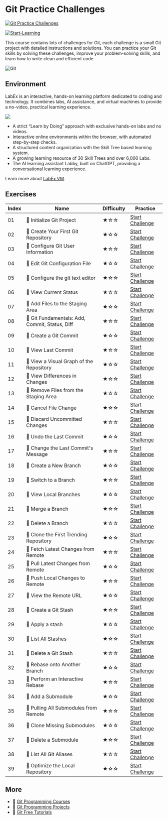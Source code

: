 # Git Practice Challenges

[![Git Practice Challenges](https://cover-creator.appbot.io/git-practice-challenges.png)](https://labex.io/courses/git-practice-challenges)

[![Start-Learning](https://img.shields.io/badge/Start-Learning-whitesmoke?style=for-the-badge)](https://labex.io/courses/git-practice-challenges)

This course contains lots of challenges for Git, each challenge is a small Git project with detailed instructions and solutions. You can practice your Git skills by solving these challenges, improve your problem-solving skills, and learn how to write clean and efficient code.

![Git](https://img.shields.io/badge/Git-whitesmoke?style=for-the-badge&logo=git)


## Environment

LabEx is an interactive, hands-on learning platform dedicated to coding and technology. It combines labs, AI assistance, and virtual machines to provide a no-video, practical learning experience.

![](https://tutorial-screenshot.getvm.io/images/vm-1725247253.png)

- A strict “Learn by Doing” approach with exclusive hands-on labs and no videos.
- Interactive online environments within the browser, with automated step-by-step checks.
- A structured content organization with the Skill Tree based learning system.
- A growing learning resource of 30 Skill Trees and over 6,000 Labs.
- The AI learning assistant Labby, built on ChatGPT, providing a conversational learning experience.

Learn more about [LabEx VM](https://support.labex.io/using-labex/virtual-machine).

## Exercises

|   Index | Name                                          | Difficulty   | Practice                                                                                                                           |
|---------|-----------------------------------------------|--------------|------------------------------------------------------------------------------------------------------------------------------------|
|      01 | 🎯 Initialize Git Project                      | ★☆☆          | <a target='_blank' href='https://labex.io/tutorials/git-initialize-git-project-385166'>Start Challenge</a>                         |
|      02 | 🎯 Create Your First Git Repository            | ★☆☆          | <a target='_blank' href='https://labex.io/tutorials/git-create-your-first-git-repository-12632'>Start Challenge</a>                |
|      03 | 🎯 Configure Git User Information              | ★☆☆          | <a target='_blank' href='https://labex.io/tutorials/git-configure-git-user-information-challenge-12626'>Start Challenge</a>        |
|      04 | 🎯 Edit Git Configuration File                 | ★☆☆          | <a target='_blank' href='https://labex.io/tutorials/git-edit-git-configuration-file-challenge-12645'>Start Challenge</a>           |
|      05 | 🎯 Configure the git text editor               | ★☆☆          | <a target='_blank' href='https://labex.io/tutorials/git-configure-the-git-text-editor-challenge-12673'>Start Challenge</a>         |
|      06 | 🎯 View Current Status                         | ★☆☆          | <a target='_blank' href='https://labex.io/tutorials/git-view-current-status-challenge-12695'>Start Challenge</a>                   |
|      07 | 🎯 Add Files to the Staging Area               | ★☆☆          | <a target='_blank' href='https://labex.io/tutorials/git-add-files-to-the-staging-area-challenge-12675'>Start Challenge</a>         |
|      08 | 🎯 Git Fundamentals: Add, Commit, Status, Diff | ★☆☆          | <a target='_blank' href='https://labex.io/tutorials/linux-git-fundamentals-add-commit-status-diff-387715'>Start Challenge</a>      |
|      09 | 🎯 Create a Git Commit                         | ★☆☆          | <a target='_blank' href='https://labex.io/tutorials/git-create-a-git-commit-challenge-12629'>Start Challenge</a>                   |
|      10 | 🎯 View Last Commit                            | ★☆☆          | <a target='_blank' href='https://labex.io/tutorials/git-view-last-commit-challenge-12692'>Start Challenge</a>                      |
|      11 | 🎯 View a Visual Graph of the Repository       | ★☆☆          | <a target='_blank' href='https://labex.io/tutorials/git-view-a-visual-graph-of-the-repository-challenge-12685'>Start Challenge</a> |
|      12 | 🎯 View Differences in Changes                 | ★☆☆          | <a target='_blank' href='https://labex.io/tutorials/git-view-differences-in-changes-challenge-12691'>Start Challenge</a>           |
|      13 | 🎯 Remove Files from the Staging Area          | ★☆☆          | <a target='_blank' href='https://labex.io/tutorials/git-remove-files-from-the-staging-area-challenge-12680'>Start Challenge</a>    |
|      14 | 🎯 Cancel File Change                          | ★☆☆          | <a target='_blank' href='https://labex.io/tutorials/linux-cancel-file-change-387714'>Start Challenge</a>                           |
|      15 | 🎯 Discard Uncommitted Changes                 | ★☆☆          | <a target='_blank' href='https://labex.io/tutorials/git-discard-uncommitted-changes-challenge-12643'>Start Challenge</a>           |
|      16 | 🎯 Undo the Last Commit                        | ★☆☆          | <a target='_blank' href='https://labex.io/tutorials/git-undo-the-last-commit-challenge-12679'>Start Challenge</a>                  |
|      17 | 🎯 Change the Last Commit's Message            | ★☆☆          | <a target='_blank' href='https://labex.io/tutorials/git-change-the-last-commit-s-message-challenge-12682'>Start Challenge</a>      |
|      18 | 🎯 Create a New Branch                         | ★☆☆          | <a target='_blank' href='https://labex.io/tutorials/git-create-a-new-branch-challenge-12628'>Start Challenge</a>                   |
|      19 | 🎯 Switch to a Branch                          | ★☆☆          | <a target='_blank' href='https://labex.io/tutorials/git-switch-to-a-branch-challenge-12676'>Start Challenge</a>                    |
|      20 | 🎯 View Local Branches                         | ★☆☆          | <a target='_blank' href='https://labex.io/tutorials/git-view-local-branches-challenge-12683'>Start Challenge</a>                   |
|      21 | 🎯 Merge a Branch                              | ★☆☆          | <a target='_blank' href='https://labex.io/tutorials/git-merge-a-branch-challenge-12655'>Start Challenge</a>                        |
|      22 | 🎯 Delete a Branch                             | ★☆☆          | <a target='_blank' href='https://labex.io/tutorials/git-delete-a-branch-challenge-12634'>Start Challenge</a>                       |
|      23 | 🎯 Clone the First Trending Repository         | ★☆☆          | <a target='_blank' href='https://labex.io/tutorials/git-clone-the-first-trending-repository-12621'>Start Challenge</a>             |
|      24 | 🎯 Fetch Latest Changes from Remote            | ★☆☆          | <a target='_blank' href='https://labex.io/tutorials/git-fetch-latest-changes-from-remote-challenge-12646'>Start Challenge</a>      |
|      25 | 🎯 Pull Latest Changes from Remote             | ★☆☆          | <a target='_blank' href='https://labex.io/tutorials/git-pull-latest-changes-from-remote-challenge-12660'>Start Challenge</a>       |
|      26 | 🎯 Push Local Changes to Remote                | ★☆☆          | <a target='_blank' href='https://labex.io/tutorials/git-push-local-changes-to-remote-challenge-12662'>Start Challenge</a>          |
|      27 | 🎯 View the Remote URL                         | ★☆☆          | <a target='_blank' href='https://labex.io/tutorials/git-view-the-remote-url-challenge-12694'>Start Challenge</a>                   |
|      28 | 🎯 Create a Git Stash                          | ★☆☆          | <a target='_blank' href='https://labex.io/tutorials/git-create-a-git-stash-challenge-12671'>Start Challenge</a>                    |
|      29 | 🎯 Apply a stash                               | ★☆☆          | <a target='_blank' href='https://labex.io/tutorials/git-apply-a-stash-challenge-12613'>Start Challenge</a>                         |
|      30 | 🎯 List All Stashes                            | ★☆☆          | <a target='_blank' href='https://labex.io/tutorials/git-list-all-stashes-challenge-12652'>Start Challenge</a>                      |
|      31 | 🎯 Delete a Git Stash                          | ★☆☆          | <a target='_blank' href='https://labex.io/tutorials/git-delete-a-git-stash-challenge-12638'>Start Challenge</a>                    |
|      32 | 🎯 Rebase onto Another Branch                  | ★☆☆          | <a target='_blank' href='https://labex.io/tutorials/git-rebase-onto-another-branch-challenge-12663'>Start Challenge</a>            |
|      33 | 🎯 Perform an Interactive Rebase               | ★☆☆          | <a target='_blank' href='https://labex.io/tutorials/git-perform-an-interactive-rebase-challenge-12649'>Start Challenge</a>         |
|      34 | 🎯 Add a Submodule                             | ★☆☆          | <a target='_blank' href='https://labex.io/tutorials/git-add-a-submodule-challenge-12611'>Start Challenge</a>                       |
|      35 | 🎯 Pulling All Submodules from Remote          | ★☆☆          | <a target='_blank' href='https://labex.io/tutorials/git-pulling-all-submodules-from-remote-challenge-12659'>Start Challenge</a>    |
|      36 | 🎯 Clone Missing Submodules                    | ★☆☆          | <a target='_blank' href='https://labex.io/tutorials/git-clone-missing-submodules-challenge-12620'>Start Challenge</a>              |
|      37 | 🎯 Delete a Submodule                          | ★☆☆          | <a target='_blank' href='https://labex.io/tutorials/git-delete-a-submodule-challenge-12640'>Start Challenge</a>                    |
|      38 | 🎯 List All Git Aliases                        | ★☆☆          | <a target='_blank' href='https://labex.io/tutorials/git-list-all-git-aliases-challenge-12651'>Start Challenge</a>                  |
|      39 | 🎯 Optimize the Local Repository               | ★☆☆          | <a target='_blank' href='https://labex.io/tutorials/git-optimize-the-local-repository-challenge-12657'>Start Challenge</a>         |

## More

- 🔗 [Git Programming Courses](https://github.com/labex-labs/awesome-programming-courses)
- 🔗 [Git Programming Projects](https://github.com/labex-labs/awesome-programming-projects)
- 🔗 [Git Free Tutorials](https://github.com/labex-labs/git-free-tutorials)


